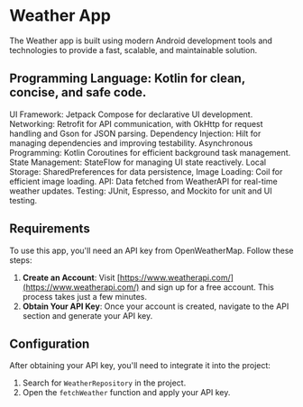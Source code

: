 # Weather App
The Weather app is built using modern Android development tools and technologies to provide a fast, scalable, and maintainable solution.

## Programming Language: Kotlin for clean, concise, and safe code.
UI Framework: Jetpack Compose for declarative UI development.
Networking: Retrofit for API communication, with OkHttp for request handling and Gson for JSON parsing.
Dependency Injection: Hilt for managing dependencies and improving testability.
Asynchronous Programming: Kotlin Coroutines for efficient background task management.
State Management: StateFlow for managing UI state reactively.
Local Storage: SharedPreferences for data persistence,
Image Loading: Coil for efficient image loading.
API: Data fetched from WeatherAPI for real-time weather updates.
Testing: JUnit, Espresso, and Mockito for unit and UI testing.

## Requirements
To use this app, you'll need an API key from OpenWeatherMap. Follow these steps:

1. **Create an Account**: Visit [https://www.weatherapi.com/](https://www.weatherapi.com/) and sign up for a free account. This process takes just a few minutes.
2. **Obtain Your API Key**: Once your account is created, navigate to the API section and generate your API key.

## Configuration
After obtaining your API key, you'll need to integrate it into the project:

1. Search for `WeatherRepository` in the project.
2. Open the `fetchWeather` function and apply your API key.
